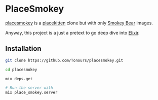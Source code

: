 # PlaceSmokey

[placesmokey](https://placesmokey.com) is a [placekitten](https://placekitten.com/) clone but with only [Smokey Bear](https://en.wikipedia.org/wiki/Smokey_Bear) images.

Anyway, this project is a just a pretext to go deep dive into [Elixir](https://elixir-lang.org/).

## Installation

```sh
git clone https://github.com/Tonours/placesmokey.git

cd placesmokey

mix deps.get

# Run the server with
mix place_smokey.server 
```


